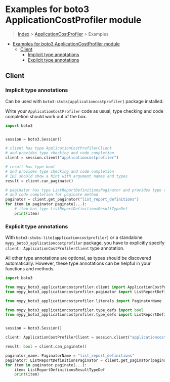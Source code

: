 <a id="examples-for-boto3-applicationcostprofiler-module"></a>

# Examples for boto3 ApplicationCostProfiler module

> [Index](../README.md) > [ApplicationCostProfiler](./README.md) > Examples

- [Examples for boto3 ApplicationCostProfiler module](#examples-for-boto3-applicationcostprofiler-module)
  - [Client](#client)
    - [Implicit type annotations](#implicit-type-annotations)
    - [Explicit type annotations](#explicit-type-annotations)

<a id="client"></a>

## Client

<a id="implicit-type-annotations"></a>

### Implicit type annotations

Can be used with `boto3-stubs[applicationcostprofiler]` package installed.

Write your `ApplicationCostProfiler` code as usual, type checking and code
completion should work out of the box.

```python
import boto3


session = boto3.Session()

# client has type ApplicationCostProfilerClient
# and provides type checking and code completion
client = session.client("applicationcostprofiler")

# result has type bool
# and provides type checking and code completion
# IDE should show a hint with argument names and types
result = client.can_paginate()

# paginator has type ListReportDefinitionsPaginator and provides type checking
# and code completion for paginate method
paginator = client.get_paginator("list_report_definitions")
for item in paginator.paginate(...):
    # item has type ListReportDefinitionsResultTypeDef
    print(item)
```

<a id="explicit-type-annotations"></a>

### Explicit type annotations

With `boto3-stubs-lite[applicationcostprofiler]` or a standalone
`mypy_boto3_applicationcostprofiler` package, you have to explicitly specify
`client: ApplicationCostProfilerClient` type annotation.

All other type annotations are optional, as types should be discovered
automatically. However, these type annotations can be helpful in your functions
and methods.

```python
import boto3

from mypy_boto3_applicationcostprofiler.client import ApplicationCostProfilerClient
from mypy_boto3_applicationcostprofiler.paginator import ListReportDefinitionsPaginator

from mypy_boto3_applicationcostprofiler.literals import PaginatorName

from mypy_boto3_applicationcostprofiler.type_defs import bool
from mypy_boto3_applicationcostprofiler.type_defs import ListReportDefinitionsResultTypeDef


session = boto3.Session()

client: ApplicationCostProfilerClient = session.client("applicationcostprofiler")

result: bool = client.can_paginate()

paginator_name: PaginatorName = "list_report_definitions"
paginator: ListReportDefinitionsPaginator = client.get_paginator(paginator_name)
for item in paginator.paginate(...):
    item: ListReportDefinitionsResultTypeDef
    print(item)
```
